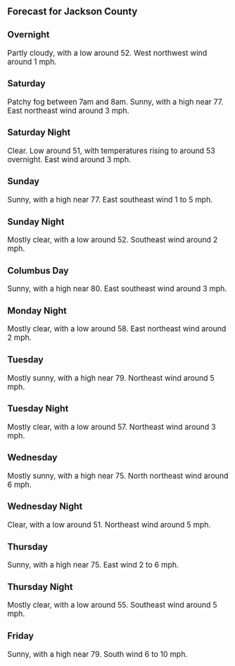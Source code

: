 <div>
   <h2>Forecast for Jackson County</h2>
   <p>
      <div style="font-size:120%">
         <h3>Overnight</h3>Partly cloudy, with a low around 52. West northwest wind around 1 mph.<br></div>
   </p>
   <p>
      <div style="font-size:120%">
         <h3>Saturday</h3>Patchy fog between 7am and 8am. Sunny, with a high near 77. East northeast wind around 3 mph.<br></div>
   </p>
   <p>
      <div style="font-size:120%">
         <h3>Saturday Night</h3>Clear. Low around 51, with temperatures rising to around 53 overnight. East wind around 3 mph.<br></div>
   </p>
   <p>
      <div style="font-size:120%">
         <h3>Sunday</h3>Sunny, with a high near 77. East southeast wind 1 to 5 mph.<br></div>
   </p>
   <p>
      <div style="font-size:120%">
         <h3>Sunday Night</h3>Mostly clear, with a low around 52. Southeast wind around 2 mph.<br></div>
   </p>
   <p>
      <div style="font-size:120%">
         <h3>Columbus Day</h3>Sunny, with a high near 80. East southeast wind around 3 mph.<br></div>
   </p>
   <p>
      <div style="font-size:120%">
         <h3>Monday Night</h3>Mostly clear, with a low around 58. East northeast wind around 2 mph.<br></div>
   </p>
   <p>
      <div style="font-size:120%">
         <h3>Tuesday</h3>Mostly sunny, with a high near 79. Northeast wind around 5 mph.<br></div>
   </p>
   <p>
      <div style="font-size:120%">
         <h3>Tuesday Night</h3>Mostly clear, with a low around 57. Northeast wind around 3 mph.<br></div>
   </p>
   <p>
      <div style="font-size:120%">
         <h3>Wednesday</h3>Mostly sunny, with a high near 75. North northeast wind around 6 mph.<br></div>
   </p>
   <p>
      <div style="font-size:120%">
         <h3>Wednesday Night</h3>Clear, with a low around 51. Northeast wind around 5 mph.<br></div>
   </p>
   <p>
      <div style="font-size:120%">
         <h3>Thursday</h3>Sunny, with a high near 75. East wind 2 to 6 mph.<br></div>
   </p>
   <p>
      <div style="font-size:120%">
         <h3>Thursday Night</h3>Mostly clear, with a low around 55. Southeast wind around 5 mph.<br></div>
   </p>
   <p>
      <div style="font-size:120%">
         <h3>Friday</h3>Sunny, with a high near 79. South wind 6 to 10 mph.<br></div>
   </p>
</div>